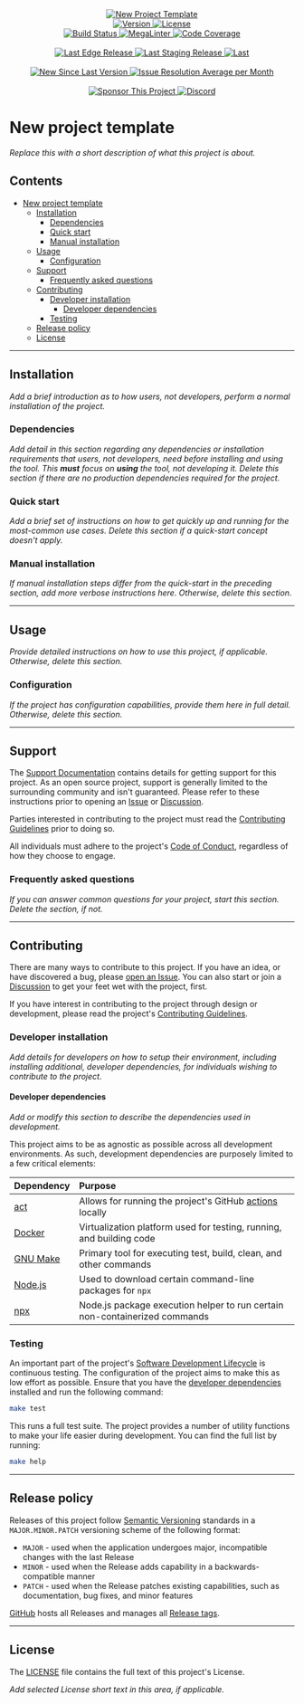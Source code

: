 <!-- !!! Follow the `_TEMPLATE_CHECKLIST.md` file as a guide to setup this repository prior to editing this file !!! -->

<!-- markdownlint-disable MD041 MD033 -->
<!-- editorconfig-checker-disable -->

<!-- TEMPLATE TODO - Update or remove the hero image -->
<div align="center">
  <a href="https://github.com/andrewvaughan/template-core" target="blank" title="New Project Template">
    <!-- markdown-link-check-disable-next-line -->
    <img src="https://example.com/path/to/banner-1896x498.png" alt="New Project Template" min-height="200px" />
  </a>
</div>

<!-- TEMPLATE TODO - Update the URLs for these badges, below, to the appropriate state of the project -->

<!-- Start Badges -->
<div align="center">
  <!-- Version -->
  <a href="https://github.com/andrewvaughan/template-core/releases" target="_blank" title="Version">
    <img src="https://img.shields.io/github/v/release/andrewvaughan/template-core?sort=semver" alt="Version" />
  </a>

  <!-- License -->
  <a href="LICENSE" target="_blank" title="License">
    <img src="https://img.shields.io/badge/license-MIT-blue.svg?style=flat&logo=opensourceinitiative&logoColor=white" alt="License" />
  </a>
</div>

<center>
  <!-- Build Status -->
  <a href="https://github.com/andrewvaughan/template-core/actions" target="_blank" title="Build Status">
    <img src="https://img.shields.io/badge/build-N/A-rgb(200%2C200%2C200).svg?style=flat&logo=dependabot&logoColor=white" alt="Build Status" />
  </a>

  <!-- Linting -->
  <a href="https://github.com/andrewvaughan/template-core/actions/workflows/mega-linter.yml" target="_blank" title="MegaLinter">
    <img src="https://github.com/andrewvaughan/template-core/actions/workflows/mega-linter.yml/badge.svg" alt="MegaLinter" />
  </a>

  <!-- Coverage -->
  <a href="https://github.com/andrewvaughan/template-core" target="_blank" title="Code Coverage">
    <img src="https://codecov.io/gh/andrewvaughan/template-core/branch/main/graph/badge.svg" alt="Code Coverage" />
  </a>
</center>
<br/>
<center>
  <!-- Last Edge Release -->
  <a href="https://github.com/andrewvaughan/template-core/commits/main/" target="_blank" title="Last Edge Release">
    <img src="https://img.shields.io/github/last-commit/andrewvaughan/template-core/main?logo=github&label=last%20edge%20push" alt="Last Edge Release" />
  </a>

  <!-- Last Staging Release -->
  <a href="https://github.com/andrewvaughan/template-core/commits/staging/" target="_blank" title="Last Staging Release">
    <img src="https://img.shields.io/github/last-commit/andrewvaughan/template-core/staging?logo=github&label=last%20stage%20push" alt="Last Staging Release" />
  </a>

  <!-- Last Production Release -->
  <a href="https://github.com/andrewvaughan/template-core/commits/production/" target="_blank" title="Last Production Release">
    <img src="https://img.shields.io/github/last-commit/andrewvaughan/template-core/production?logo=github&label=last%20prod%20push" alt=Last Production Release" />
  </a>
</center>
<br/>
<center>
  <!-- New Since Last Version -->
  <a href="https://github.com/andrewvaughan/template-core/commits/main/" target="_blank" title="New Since Last Version">
    <img src="https://img.shields.io/github/commits-since/andrewvaughan/template-core/0.0.0?logo=github&label=new%20since%20v0.0.0" alt="New Since Last Version" />
  </a>

  <!-- Issue Resolve Average -->
  <a href="https://github.com/andrewvaughan/template-core/graphs/commit-activity/" target="_blank" title="Issue Resolution Average per Month">
    <img src="https://img.shields.io/github/commit-activity/m/andrewvaughan/template-core/main?logo=github&label=issue%20solve%20avg" alt="Issue Resolution Average per Month" />
  </a>
</center>
<br/>
<center>
  <!-- Sponsor -->
  <a href="https://andrewvaughan.github.io/sponsorships" target="_blank" title="Sponsor This Project">
    <img src="https://img.shields.io/badge/sponsor%20me!-4AAAEA.svg?style=flat&logo=githubsponsors&logoColor=EA4AAA" alt="Sponsor This Project" />
  </a>

  <!-- Discord -->
  <a href="https://discord.gg/6x6T3yMtvB" target="_blank" title="Discord">
    <img src="https://img.shields.io/badge/Join_the_Discord-5865F2.svg?style=flat&logo=Discord&logoColor=white" alt="Discord" />
  </a>
</center>
<!-- End Badges -->

<!-- markdownlint-enable MD033 -->
<!-- editorconfig-checker-enable -->

# New project template

<!-- TEMPLATE TODO -->

_Replace this with a short description of what this project is about._

<!-- prettier-ignore-start -->
<!-- omit from toc -->
## Contents

- [New project template](#new-project-template)
  - [Installation](#installation)
    - [Dependencies](#dependencies)
    - [Quick start](#quick-start)
    - [Manual installation](#manual-installation)
  - [Usage](#usage)
    - [Configuration](#configuration)
  - [Support](#support)
    - [Frequently asked questions](#frequently-asked-questions)
  - [Contributing](#contributing)
    - [Developer installation](#developer-installation)
      - [Developer dependencies](#developer-dependencies)
    - [Testing](#testing)
  - [Release policy](#release-policy)
  - [License](#license)

---
<!-- prettier-ignore-end -->

## Installation

<!-- TEMPLATE TODO -->

_Add a brief introduction as to how users, not developers, perform a normal installation of the project._

### Dependencies

<!-- TEMPLATE TODO -->

_Add detail in this section regarding any dependencies or installation requirements that users, not developers, need
before installing and using the tool. This **must** focus on **using** the tool, not developing it. Delete this section
if there are no production dependencies required for the project._

### Quick start

<!-- TEMPLATE TODO -->

_Add a brief set of instructions on how to get quickly up and running for the most-common use cases. Delete this section
if a quick-start concept doesn't apply._

### Manual installation

<!-- TEMPLATE TODO -->

_If manual installation steps differ from the quick-start in the preceding section, add more verbose instructions here.
Otherwise, delete this section._

---

## Usage

<!-- TEMPLATE TODO -->

_Provide detailed instructions on how to use this project, if applicable. Otherwise, delete this section._

### Configuration

<!-- TEMPLATE TODO -->

_If the project has configuration capabilities, provide them here in full detail. Otherwise, delete this section._

---

## Support

The [Support Documentation][support] contains details for getting support for this project. As an open source project,
support is generally limited to the surrounding community and isn't guaranteed. Please refer to these instructions prior
to opening an [Issue][issues] or [Discussion][discussions].

Parties interested in contributing to the project must read the [Contributing Guidelines][contributing] prior to doing
so.

All individuals must adhere to the project's [Code of Conduct][code-of-conduct], regardless of how they choose to
engage.

### Frequently asked questions

<!-- TEMPLATE TODO -->

_If you can answer common questions for your project, start this section. Delete the section, if not._

---

## Contributing

There are many ways to contribute to this project. If you have an idea, or have discovered a bug, please
[open an Issue][new-issue]. You can also start or join a [Discussion][discussions] to get your feet wet with the
project, first.

If you have interest in contributing to the project through design or development, please read the project's
[Contributing Guidelines][contributing].

### Developer installation

<!-- TEMPLATE TODO -->

_Add details for developers on how to setup their environment, including installing additional, developer dependencies,
for individuals wishing to contribute to the project._

#### Developer dependencies

<!-- TEMPLATE TODO -->

_Add or modify this section to describe the dependencies used in development._

This project aims to be as agnostic as possible across all development environments. As such, development dependencies
are purposely limited to a few critical elements:

| Dependency             | Purpose                                                                    |
|:-----------------------|:---------------------------------------------------------------------------|
| [act][inst-act]        | Allows for running the project's GitHub [actions][actions] locally         |
| [Docker][inst-docker]  | Virtualization platform used for testing, running, and building code       |
| [GNU Make][inst-make]  | Primary tool for executing test, build, clean, and other commands          |
| [Node.js][inst-nodejs] | Used to download certain command-line packages for `npx`                   |
| [npx][inst-npx]        | Node.js package execution helper to run certain non-containerized commands |

### Testing

An important part of the project's [Software Development Lifecycle][sdlc] is continuous testing. The configuration of
the project aims to make this as low effort as possible. Ensure that you have the
[developer dependencies](#developer-dependencies) installed and run the following command:

```bash
make test
```

This runs a full test suite. The project provides a number of utility functions to make your life easier during
development. You can find the full list by running:

```bash
make help
```

---

## Release policy

Releases of this project follow [Semantic Versioning](http://semver.org/) standards in a `MAJOR.MINOR.PATCH` versioning
scheme of the following format:

- `MAJOR` - used when the application undergoes major, incompatible changes with the last Release
- `MINOR` - used when the Release adds capability in a backwards-compatible manner
- `PATCH` - used when the Release patches existing capabilities, such as documentation, bug fixes, and minor features

[GitHub][releases] hosts all Releases and manages all [Release tags][release-tags].

---

## License

The [LICENSE][license] file contains the full text of this project's License.

<!-- TEMPLATE TODO -->

_Add selected License short text in this area, if applicable._

<!-- Link Repository -->

<!-- editorconfig-checker-disable -->
<!-- vale off -->

[actions]: https://github.com/andrewvaughan/template-core/actions
[code-of-conduct]: .github/CODE_OF_CONDUCT.md
[contributing]: .github/CONTRIBUTING.md
[discussions]: https://github.com/andrewvaughan/template-core/discussions
[inst-act]: https://github.com/nektos/act
[inst-docker]: https://www.docker.com/get-started/
[inst-make]: https://www.gnu.org/software/make/
[inst-nodejs]: https://docs.npmjs.com/downloading-and-installing-node-js-and-npm
[inst-npx]: https://www.npmjs.com/package/npx#install
[issues]: https://github.com/andrewvaughan/template-core/issues
[license]: LICENSE
[new-issue]: https://github.com/andrewvaughan/template-core/issues/new
[releases]: https://github.com/andrewvaughan/template-core/releases
[release-tags]: https://github.com/andrewvaughan/template-core/tags
[sdlc]: .github/CONTRIBUTING.md#software-development-lifecycle
[support]: .github/SUPPORT.md

<!-- vale on -->
<!-- editorconfig-checker-enable -->
